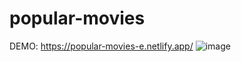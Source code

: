 # popular-movies
DEMO: https://popular-movies-e.netlify.app/
![image](https://user-images.githubusercontent.com/82474881/162809796-40e9b924-d6cc-447a-9f48-dbb606294089.png)
